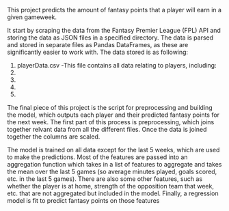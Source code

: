 This project predicts the amount of fantasy points that a player will earn in a given gameweek.

It start by scraping the data from the Fantasy Premier League (FPL) API and storing the data as JSON files in a specified directory.
The data is parsed and stored in separate files as Pandas DataFrames, as these are significantly easier to work with. The data stored is as following:

  1) playerData.csv
      -This file contains all data relating to players, including:
  3)
  4)
  5)
  6)

The final piece of this project is the script for preprocessing and building the model, which outputs each player and their predicted fantasy points for the next week. The first part of this process is preprocessing, which joins together relvant data from all the different files. Once the data is joined together the columns are scaled. 

The model is trained on all data except for the last 5 weeks, which are used to make the predictions. Most of the features are passed into an aggregation function which takes in a list of features to aggregate and takes the mean over the last 5 games (so average minutes played, goals scored, etc. in the last 5 games). There are also some other features, such as whether the player is at home, strength of the opposition team that week, etc. that are not aggregated but included in the model. Finally, a regression model is fit to predict fantasy points on those features

